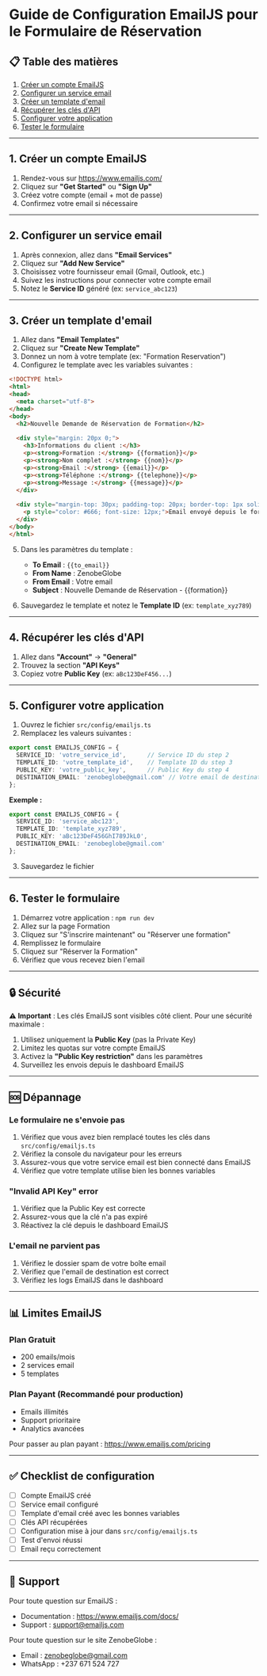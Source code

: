 # Guide de Configuration EmailJS pour le Formulaire de Réservation

## 📋 Table des matières
1. [Créer un compte EmailJS](#1-créer-un-compte-emailjs)
2. [Configurer un service email](#2-configurer-un-service-email)
3. [Créer un template d'email](#3-créer-un-template-demail)
4. [Récupérer les clés d'API](#4-récupérer-les-clés-dapi)
5. [Configurer votre application](#5-configurer-votre-application)
6. [Tester le formulaire](#6-tester-le-formulaire)

---

## 1. Créer un compte EmailJS

1. Rendez-vous sur https://www.emailjs.com/
2. Cliquez sur **"Get Started"** ou **"Sign Up"**
3. Créez votre compte (email + mot de passe)
4. Confirmez votre email si nécessaire

---

## 2. Configurer un service email

1. Après connexion, allez dans **"Email Services"**
2. Cliquez sur **"Add New Service"**
3. Choisissez votre fournisseur email (Gmail, Outlook, etc.)
4. Suivez les instructions pour connecter votre compte email
5. Notez le **Service ID** généré (ex: `service_abc123`)

---

## 3. Créer un template d'email

1. Allez dans **"Email Templates"**
2. Cliquez sur **"Create New Template"**
3. Donnez un nom à votre template (ex: "Formation Reservation")
4. Configurez le template avec les variables suivantes :

```html
<!DOCTYPE html>
<html>
<head>
  <meta charset="utf-8">
</head>
<body>
  <h2>Nouvelle Demande de Réservation de Formation</h2>
  
  <div style="margin: 20px 0;">
    <h3>Informations du client :</h3>
    <p><strong>Formation :</strong> {{formation}}</p>
    <p><strong>Nom complet :</strong> {{nom}}</p>
    <p><strong>Email :</strong> {{email}}</p>
    <p><strong>Téléphone :</strong> {{telephone}}</p>
    <p><strong>Message :</strong> {{message}}</p>
  </div>
  
  <div style="margin-top: 30px; padding-top: 20px; border-top: 1px solid #ccc;">
    <p style="color: #666; font-size: 12px;">Email envoyé depuis le formulaire de réservation ZenobeGlobe</p>
  </div>
</body>
</html>
```

5. Dans les paramètres du template :
   - **To Email** : `{{to_email}}`
   - **From Name** : ZenobeGlobe
   - **From Email** : Votre email
   - **Subject** : Nouvelle Demande de Réservation - {{formation}}

6. Sauvegardez le template et notez le **Template ID** (ex: `template_xyz789`)

---

## 4. Récupérer les clés d'API

1. Allez dans **"Account"** → **"General"**
2. Trouvez la section **"API Keys"**
3. Copiez votre **Public Key** (ex: `aBc123DeF456...`)

---

## 5. Configurer votre application

1. Ouvrez le fichier `src/config/emailjs.ts`
2. Remplacez les valeurs suivantes :

```typescript
export const EMAILJS_CONFIG = {
  SERVICE_ID: 'votre_service_id',      // Service ID du step 2
  TEMPLATE_ID: 'votre_template_id',    // Template ID du step 3
  PUBLIC_KEY: 'votre_public_key',      // Public Key du step 4
  DESTINATION_EMAIL: 'zenobeglobe@gmail.com' // Votre email de destination
};
```

**Exemple :**
```typescript
export const EMAILJS_CONFIG = {
  SERVICE_ID: 'service_abc123',
  TEMPLATE_ID: 'template_xyz789',
  PUBLIC_KEY: 'aBc123DeF456GhI789JkL0',
  DESTINATION_EMAIL: 'zenobeglobe@gmail.com'
};
```

3. Sauvegardez le fichier

---

## 6. Tester le formulaire

1. Démarrez votre application : `npm run dev`
2. Allez sur la page Formation
3. Cliquez sur "S'inscrire maintenant" ou "Réserver une formation"
4. Remplissez le formulaire
5. Cliquez sur "Réserver la Formation"
6. Vérifiez que vous recevez bien l'email

---

## 🔒 Sécurité

**⚠️ Important** : Les clés EmailJS sont visibles côté client. Pour une sécurité maximale :

1. Utilisez uniquement la **Public Key** (pas la Private Key)
2. Limitez les quotas sur votre compte EmailJS
3. Activez la **"Public Key restriction"** dans les paramètres
4. Surveillez les envois depuis le dashboard EmailJS

---

## 🆘 Dépannage

### Le formulaire ne s'envoie pas

1. Vérifiez que vous avez bien remplacé toutes les clés dans `src/config/emailjs.ts`
2. Vérifiez la console du navigateur pour les erreurs
3. Assurez-vous que votre service email est bien connecté dans EmailJS
4. Vérifiez que votre template utilise bien les bonnes variables

### "Invalid API Key" error

1. Vérifiez que la Public Key est correcte
2. Assurez-vous que la clé n'a pas expiré
3. Réactivez la clé depuis le dashboard EmailJS

### L'email ne parvient pas

1. Vérifiez le dossier spam de votre boîte email
2. Vérifiez que l'email de destination est correct
3. Vérifiez les logs EmailJS dans le dashboard

---

## 📊 Limites EmailJS

### Plan Gratuit
- 200 emails/mois
- 2 services email
- 5 templates

### Plan Payant (Recommandé pour production)
- Emails illimités
- Support prioritaire
- Analytics avancées

Pour passer au plan payant : https://www.emailjs.com/pricing

---

## ✅ Checklist de configuration

- [ ] Compte EmailJS créé
- [ ] Service email configuré
- [ ] Template d'email créé avec les bonnes variables
- [ ] Clés API récupérées
- [ ] Configuration mise à jour dans `src/config/emailjs.ts`
- [ ] Test d'envoi réussi
- [ ] Email reçu correctement

---

## 📧 Support

Pour toute question sur EmailJS :
- Documentation : https://www.emailjs.com/docs/
- Support : support@emailjs.com

Pour toute question sur le site ZenobeGlobe :
- Email : zenobeglobe@gmail.com
- WhatsApp : +237 671 524 727

